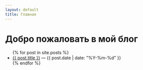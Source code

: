 ```yaml
---
layout: default
title: Главная
---
```


<h1>Добро пожаловать в мой блог</h1>

<ul>
  {% for post in site.posts %}
    <li>
      <a href="{{ post.url }}">{{ post.title }}</a>
      <span> — {{ post.date | date: "%Y-%m-%d" }}</span>
    </li>
  {% endfor %}
</ul>